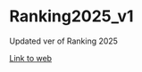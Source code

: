 # Ranking2025_v1
Updated ver of Ranking 2025

[Link to web]("https://ranking2025-v1.streamlit.app/")
